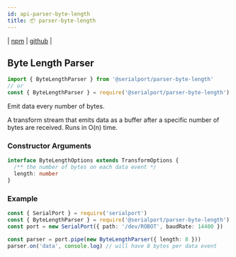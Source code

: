 ```yaml
---
id: api-parser-byte-length
title: 📦 parser-byte-length
---
```

| [npm](https://www.npmjs.com/package/@serialport/parser-byte-length) | [github](https://github.com/serialport/node-serialport/tree/master/packages/parser-byte-length) |

## Byte Length Parser

```ts
import { ByteLengthParser } from '@serialport/parser-byte-length'
// or
const { ByteLengthParser } = require('@serialport/parser-byte-length')
```

Emit data every number of bytes.

A transform stream that emits data as a buffer after a specific number of bytes are received. Runs in O(n) time.

### Constructor Arguments

```ts
interface ByteLengthOptions extends TransformOptions {
  /** the number of bytes on each data event */
  length: number
}
```

### Example

```ts
const { SerialPort } = require('serialport')
const { ByteLengthParser } = require('@serialport/parser-byte-length')
const port = new SerialPort({ path: '/dev/ROBOT', baudRate: 14400 })

const parser = port.pipe(new ByteLengthParser({ length: 8 }))
parser.on('data', console.log) // will have 8 bytes per data event
```
